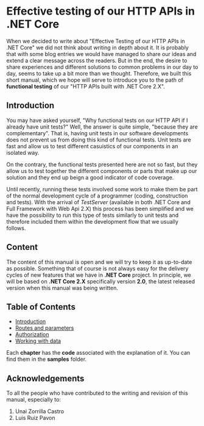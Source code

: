 # Effective testing of our HTTP APIs in .NET Core

When we decided to write about "Effective Testing of our HTTP APIs in .NET Core" we did not think about writing in depth about it. It is probably that with some blog entries we would have managed to share our ideas and extend a clear message across the readers. But in the end, the desire to share experiences and different solutions to common problems in our day to day, seems to take up a bit more than we thought. Therefore, we built this short manual, which we hope will serve to introduce you to the path of **functional testing** of our "HTTP APIs built with .NET Core 2.X".

## Introduction

You may have asked yourself, "Why functional tests on our HTTP API if I already have unit tests?" Well, the answer is quite simple, "because they are complementary". That is, having unit tests in our software developments does not prevent us from doing this kind of functional tests. Unit tests are fast and allow us to test different casuistics of our components in an isolated way.

On the contrary, the functional tests presented here are not so fast, but they allow us to test together the different components or parts that make up our solution and they end up beign a good indicator of code coverage.

Until recently, running these tests involved some work to make them be part of the normal development cycle of a programmer (coding, construction and tests). With the arrival of *TestServer* (available in both .NET Core and Full Framework with Web Api 2.X) this process has been simplified and we have the possibility to run this type of tests similarly to unit tests and therefore included them within the development flow that we usually follows.

## Content

The content of this manual is open and we will try to keep it as up-to-date as possible. Something that of course is not always easy for the delivery cycles of new features that we have in **.NET Core** project. In principle, we will be based on **.NET Core 2.X** specifically version **2.0**, the latest released version when this manual was being written.

## Table of Contents
* [Introduction](chapters/en/chapter1.md)
* [Routes and parameters](chapters/en/chapter2.md)
* [Authorization](chapters/en/chapter3.md)
* [Working with data](chapters/en/chapter4.md)

Each **chapter** has the **code** associated with the explanation of it. You can find them in the **samples** folder. 

## Acknowledgements

To all the people who have contributed to the writing and revision of this manual, especially to:

1. Unai Zorrilla Castro
2. Luis Ruiz Pavon
